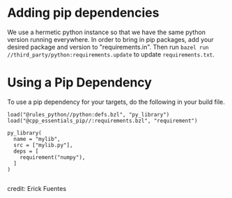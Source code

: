 # Adding pip dependencies

We use a hermetic python instance so that we have the same python version running everywhere. In
order to bring in pip packages, add your desired package and version to "requirements.in". Then run
`bazel run //third_party/python:requirements.update` to update `requirements.txt`.

# Using a Pip Dependency

To use a pip dependency for your targets, do the following in your build file.

```
load("@rules_python//python:defs.bzl", "py_library")
load("@cpp_essentials_pip//:requirements.bzl", "requirement")

py_library(
  name = "mylib",
  src = ["mylib.py"],
  deps = [
    requirement("numpy"),
  ]
)


```

credit: Erick Fuentes
